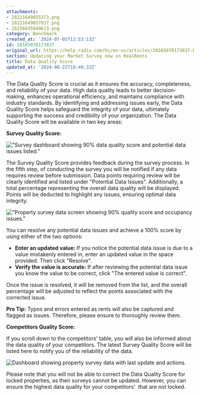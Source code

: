 ```yaml
---
attachments:
- 28221649855373.png
- 28221649857037.png
- 28256935049613.png
category: Benchmark
created_at: '2024-07-05T12:53:13Z'
id: 28165078173837
original_url: https://help.radix.com/hc/en-us/articles/28165078173837-Data-Quality-Score
section: Updating your Market Survey now on RealRents
title: Data Quality Score
updated_at: '2024-08-22T18:48:32Z'
---
```


The Data Quality Score is crucial as it ensures the accuracy, completeness, and reliability of your data. High data quality leads to better decision-making, enhances operational efficiency, and maintains compliance with industry standards. By identifying and addressing issues early, the Data Quality Score helps safeguard the integrity of your data, ultimately supporting the success and credibility of your organization. The Data Quality Score will be available in two key areas:

**Survey Quality Score:**

!["Survey dashboard showing 90% data quality score and potential data issues listed."](attachments/28221649855373.png)

The Survey Quality Score provides feedback during the survey process. In the fifth step, of conducting the survey you will be notified if any data requires review before submission. Data points requiring review will be clearly identified and listed under "Potential Data Issues". Additionally, a total percentage representing the overall data quality will be displayed. Points will be deducted to highlight any issues, ensuring optimal data integrity.

!["Property survey data screen showing 90% quality score and occupancy issues."](attachments/28221649857037.png)

You can resolve any potential data issues and achieve a 100% score by using either of the two options:

* **Enter an updated value:** If you notice the potential data issue is due to a value mistakenly entered in, enter an updated value in the space provided. Then click "Resolve".
* **Verify the value is accurate:** If after reviewing the potential data issue you know the value to be correct, click "The entered value is correct".

Once the issue is resolved, it will be removed from the list, and the overall percentage will be adjusted to reflect the points associated with the corrected issue.

**Pro Tip:** Typos and errors entered as rents will also be captured and flagged as issues. Therefore, please ensure to thoroughly review them.

**Competitors Quality Score:**

If you scroll down to the competitors' table, you will also be informed about the data quality of your competitors. The latest Survey Quality Score will be listed here to notify you of the reliability of the data.

![Dashboard showing property survey data with last update and actions.](attachments/28256935049613.png)

Please note that you will not be able to correct the Data Quality Score for locked properties, as their surveys cannot be updated. However, you can ensure the highest data quality for your competitors'  that are not locked.